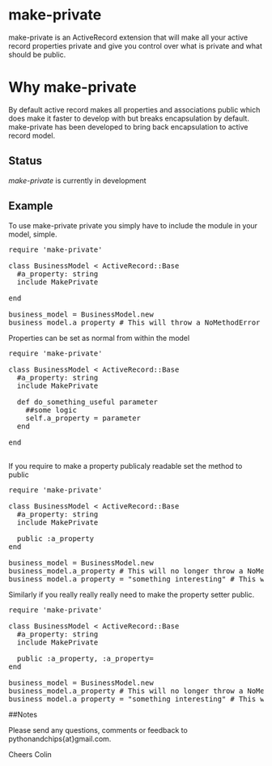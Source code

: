 # make-private


make-private is an ActiveRecord extension that will make all your active record properties private and give you control over what is private and what should be public.

# Why make-private

By default active record makes all properties and associations public which does make it faster to develop with but breaks encapsulation by default. make-private has been developed to bring back encapsulation to active record model.


## Status
_make-private_ is currently in development

## Example

To use make-private private you simply have to include the module in your model, simple.

<pre>
require 'make-private'

class BusinessModel < ActiveRecord::Base
  #a_property: string
  include MakePrivate

end

business_model = BusinessModel.new
business_model.a_property # This will throw a NoMethodError exception
</pre>

Properties can be set as normal from within the model
<pre>
require 'make-private'

class BusinessModel < ActiveRecord::Base
  #a_property: string
  include MakePrivate

  def do_something_useful parameter
    ##some logic
    self.a_property = parameter
  end

end

</pre>

If you require to make a property publicaly readable set the method to public
<pre>
require 'make-private'

class BusinessModel < ActiveRecord::Base
  #a_property: string
  include MakePrivate

  public :a_property
end

business_model = BusinessModel.new
business_model.a_property # This will no longer throw a NoMethodError exception
business_model.a_property = "something interesting" # This will still throw a NoMethodError exception
</pre>

Similarly if you really really really need to make the property setter public.
<pre>
require 'make-private'

class BusinessModel < ActiveRecord::Base
  #a_property: string
  include MakePrivate

  public :a_property, :a_property=
end

business_model = BusinessModel.new
business_model.a_property # This will no longer throw a NoMethodError exception
business_model.a_property = "something interesting" # This will not throw a NoMethodError exception
</pre>

##Notes

Please send any questions, comments or feedback to pythonandchips{at}gmail.com.

Cheers
Colin
